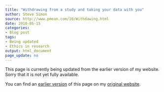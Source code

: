 ```yaml
---
title: "Withdrawing from a study and taking your data with you"
author: Steve Simon
source: http://www.pmean.com/10/Withdawing.html
date: 2010-05-15
categories:
- Blog post
tags:
- Being updated
- Ethics in research
output: html_document
page_update: no
---
```


This page is currently being updated from the earlier version of my website. Sorry that it is not yet fully available.

<!---More--->

You can find an [earlier version][sim1] of this page on my [original website][sim2].

[sim1]: http://www.pmean.com/10/Withdawing.html
[sim2]: http://www.pmean.com/original_site.html

